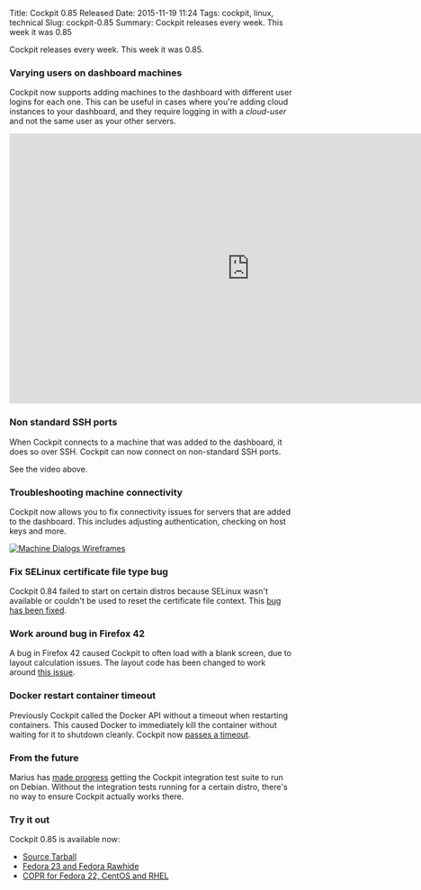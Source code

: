 Title: Cockpit 0.85 Released
Date: 2015-11-19 11:24
Tags: cockpit, linux, technical
Slug: cockpit-0.85
Summary: Cockpit releases every week. This week it was 0.85

Cockpit releases every week. This week it was 0.85.

### Varying users on dashboard machines

Cockpit now supports adding machines to the dashboard with different
user logins for each one. This can be useful in cases where you're
adding cloud instances to your dashboard, and they require logging in
with a *cloud-user* and not the same user as your other servers.

<iframe width="853" height="480" src="https://www.youtube.com/embed/N93I0gzvj5c?rel=0" frameborder="0" allowfullscreen></iframe>


### Non standard SSH ports

When Cockpit connects to a machine that was added to the dashboard, it
does so over SSH. Cockpit can now connect on non-standard SSH ports.

See the video above.


### Troubleshooting machine connectivity

Cockpit now allows you to fix connectivity issues for servers that are
added to the dashboard. This includes adjusting authentication, checking
on host keys and more.

[![Machine Dialogs Wireframes](images/machine-dialogs.png)](https://raw.githubusercontent.com/cockpit-project/cockpit-design/master/add-system/machine-dialogs.png)


### Fix SELinux certificate file type bug

Cockpit 0.84 failed to start on certain distros because SELinux wasn't
available or couldn't be used to reset the certificate file context.
This [bug has been fixed](https://github.com/cockpit-project/cockpit/issues/3206).


### Work around bug in Firefox 42

A bug in Firefox 42 caused Cockpit to often load with a blank screen,
due to layout calculation issues. The layout code has been changed to
work around [this issue](https://bugzilla.redhat.com/show_bug.cgi?id=1185136).


### Docker restart container timeout

Previously Cockpit called the Docker API without a timeout when
restarting containers. This caused Docker to immediately kill the
container without waiting for it to shutdown cleanly. Cockpit now
[passes a timeout](https://github.com/cockpit-project/cockpit/issues/3230).


### From the future

Marius has [made progress](https://github.com/cockpit-project/cockpit/pull/3202)
getting the Cockpit integration test suite to run on Debian. Without the
integration tests running for a certain distro, there's no way to ensure Cockpit
actually works there.


### Try it out

Cockpit 0.85 is available now:

 * [Source Tarball](https://github.com/cockpit-project/cockpit/releases/tag/0.85)
 * [Fedora 23 and Fedora Rawhide](https://bodhi.fedoraproject.org/updates/FEDORA-2015-e368240084)
 * [COPR for Fedora 22, CentOS and RHEL](https://copr.fedoraproject.org/coprs/g/cockpit/cockpit-preview/)

